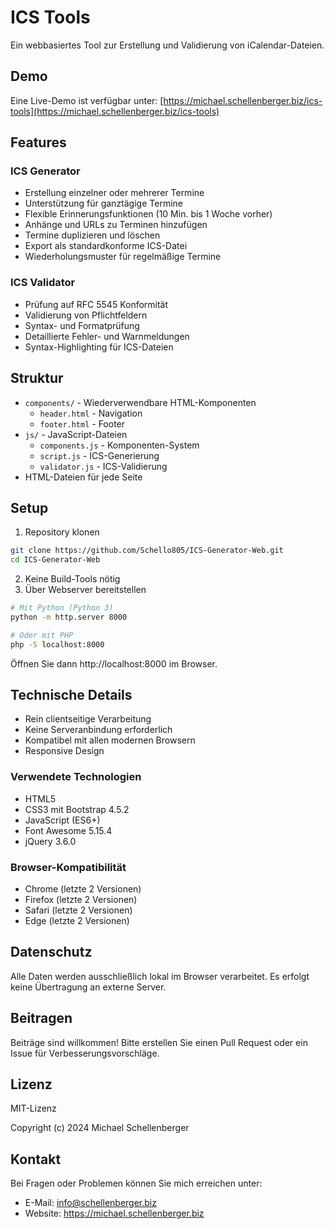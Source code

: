 # ICS Tools

Ein webbasiertes Tool zur Erstellung und Validierung von iCalendar-Dateien.

## Demo

Eine Live-Demo ist verfügbar unter: [https://michael.schellenberger.biz/ics-tools](https://michael.schellenberger.biz/ics-tools)

## Features

### ICS Generator
- Erstellung einzelner oder mehrerer Termine
- Unterstützung für ganztägige Termine
- Flexible Erinnerungsfunktionen (10 Min. bis 1 Woche vorher)
- Anhänge und URLs zu Terminen hinzufügen
- Termine duplizieren und löschen
- Export als standardkonforme ICS-Datei
- Wiederholungsmuster für regelmäßige Termine

### ICS Validator
- Prüfung auf RFC 5545 Konformität
- Validierung von Pflichtfeldern
- Syntax- und Formatprüfung
- Detaillierte Fehler- und Warnmeldungen
- Syntax-Highlighting für ICS-Dateien

## Struktur

- `components/` - Wiederverwendbare HTML-Komponenten
  - `header.html` - Navigation
  - `footer.html` - Footer
- `js/` - JavaScript-Dateien
  - `components.js` - Komponenten-System
  - `script.js` - ICS-Generierung
  - `validator.js` - ICS-Validierung
- HTML-Dateien für jede Seite

## Setup

1. Repository klonen
```bash
git clone https://github.com/Schello805/ICS-Generator-Web.git
cd ICS-Generator-Web
```
2. Keine Build-Tools nötig
3. Über Webserver bereitstellen
```bash
# Mit Python (Python 3)
python -m http.server 8000

# Oder mit PHP
php -S localhost:8000
```

Öffnen Sie dann http://localhost:8000 im Browser.

## Technische Details
- Rein clientseitige Verarbeitung
- Keine Serveranbindung erforderlich
- Kompatibel mit allen modernen Browsern
- Responsive Design

### Verwendete Technologien
- HTML5
- CSS3 mit Bootstrap 4.5.2
- JavaScript (ES6+)
- Font Awesome 5.15.4
- jQuery 3.6.0

### Browser-Kompatibilität
- Chrome (letzte 2 Versionen)
- Firefox (letzte 2 Versionen)
- Safari (letzte 2 Versionen)
- Edge (letzte 2 Versionen)

## Datenschutz
Alle Daten werden ausschließlich lokal im Browser verarbeitet. Es erfolgt keine Übertragung an externe Server.

## Beitragen

Beiträge sind willkommen! Bitte erstellen Sie einen Pull Request oder ein Issue für Verbesserungsvorschläge.

## Lizenz

MIT-Lizenz

Copyright (c) 2024 Michael Schellenberger

## Kontakt

Bei Fragen oder Problemen können Sie mich erreichen unter:
- E-Mail: info@schellenberger.biz
- Website: https://michael.schellenberger.biz 